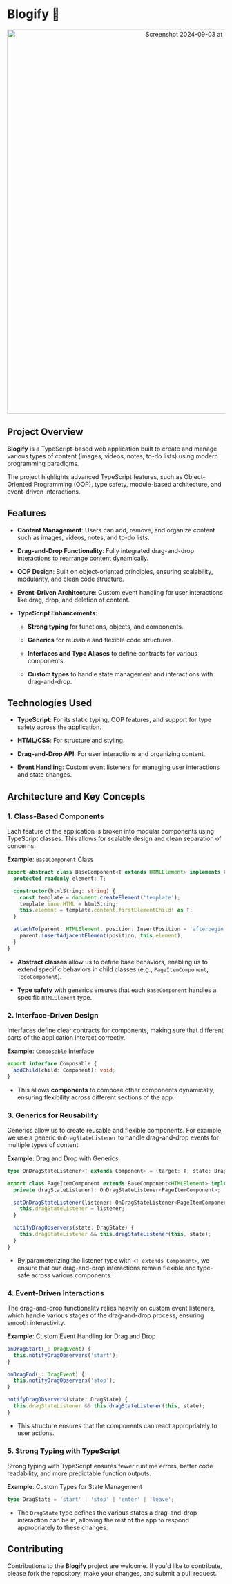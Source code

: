 # Blogify 📝
<p align="center">
<img width="888" alt="Screenshot 2024-09-03 at 10 39 25 PM" src="https://github.com/user-attachments/assets/0ed1dac8-31df-452b-975b-66ef7d8901da">
</p>


## Project Overview

**Blogify** is a TypeScript-based web application built to create and manage various types of content (images, videos, notes, to-do lists) using modern programming paradigms. 

The project highlights advanced TypeScript features, such as Object-Oriented Programming (OOP), type safety, module-based architecture, and event-driven interactions.

## Features

- **Content Management**: Users can add, remove, and organize content such as images, videos, notes, and to-do lists.
  
- **Drag-and-Drop Functionality**: Fully integrated drag-and-drop interactions to rearrange content dynamically.
  
- **OOP Design**: Built on object-oriented principles, ensuring scalability, modularity, and clean code structure.
  
- **Event-Driven Architecture**: Custom event handling for user interactions like drag, drop, and deletion of content.
  
- **TypeScript Enhancements**:
  - **Strong typing** for functions, objects, and components.
    
  - **Generics** for reusable and flexible code structures.
    
  - **Interfaces and Type Aliases** to define contracts for various components.
    
  - **Custom types** to handle state management and interactions with drag-and-drop.



## Technologies Used

- **TypeScript**: For its static typing, OOP features, and support for type safety across the application.
  
- **HTML/CSS**: For structure and styling.
  
- **Drag-and-Drop API**: For user interactions and organizing content.
  
- **Event Handling**: Custom event listeners for managing user interactions and state changes.


## Architecture and Key Concepts

### 1. Class-Based Components

Each feature of the application is broken into modular components using TypeScript classes. This allows for scalable design and clean separation of concerns.

**Example**: `BaseComponent` Class

```typescript
export abstract class BaseComponent<T extends HTMLElement> implements Component {
  protected readonly element: T;

  constructor(htmlString: string) {
    const template = document.createElement('template');
    template.innerHTML = htmlString;
    this.element = template.content.firstElementChild! as T;
  }

  attachTo(parent: HTMLElement, position: InsertPosition = 'afterbegin') {
    parent.insertAdjacentElement(position, this.element);
  }
}
```
- **Abstract classes** allow us to define base behaviors, enabling us to extend specific behaviors in child classes (e.g., `PageItemComponent`, `TodoComponent`).
  
- **Type safety** with generics ensures that each `BaseComponent` handles a specific `HTMLElement` type.

### 2. Interface-Driven Design

Interfaces define clear contracts for components, making sure that different parts of the application interact correctly.

**Example**: `Composable` Interface

```typescript
export interface Composable {
  addChild(child: Component): void;
}
```
- This allows **components** to compose other components dynamically, ensuring flexibility across different sections of the app.

### 3. Generics for Reusability

Generics allow us to create reusable and flexible components. For example, we use a generic `OnDragStateListener` to handle drag-and-drop events for multiple types of content.

**Example**: Drag and Drop with Generics

```typescript
type OnDragStateListener<T extends Component> = (target: T, state: DragState) => void;

export class PageItemComponent extends BaseComponent<HTMLElement> implements SectionContainer {
  private dragStateListener?: OnDragStateListener<PageItemComponent>;

  setOnDragStateListener(listener: OnDragStateListener<PageItemComponent>) {
    this.dragStateListener = listener;
  }

  notifyDragObservers(state: DragState) {
    this.dragStateListener && this.dragStateListener(this, state);
  }
}
```
- By parameterizing the listener type with `<T extends Component>`, we ensure that our drag-and-drop interactions remain flexible and type-safe across various components.

### 4. Event-Driven Interactions

The drag-and-drop functionality relies heavily on custom event listeners, which handle various stages of the drag-and-drop process, ensuring smooth interactivity.

**Example**: Custom Event Handling for Drag and Drop

```typescript
onDragStart(_: DragEvent) {
  this.notifyDragObservers('start');
}

onDragEnd(_: DragEvent) {
  this.notifyDragObservers('stop');
}

notifyDragObservers(state: DragState) {
  this.dragStateListener && this.dragStateListener(this, state);
}
```
- This structure ensures that the components can react appropriately to user actions.

### 5. Strong Typing with TypeScript

Strong typing with TypeScript ensures fewer runtime errors, better code readability, and more predictable function outputs.

**Example**: Custom Types for State Management

```typescript
type DragState = 'start' | 'stop' | 'enter' | 'leave';
```
- The `DragState` type defines the various states a drag-and-drop interaction can be in, allowing the rest of the app to respond appropriately to these changes.

## Contributing
Contributions to the **Blogify** project are welcome. If you'd like to contribute, please fork the repository, make your changes, and submit a pull request.


